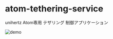 # atom-tethering-service
unihertz Atom専用 テザリング 制御アプリケーション

![demo](https://user-images.githubusercontent.com/30016234/50388602-e6ae1780-075e-11e9-9af1-2cf6cf481f5b.png)
